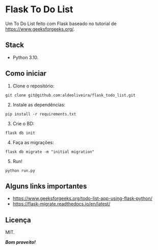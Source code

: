 # Flask To Do List

Um To Do List feito com Flask baseado no tutorial de https://www.geeksforgeeks.org/.

## Stack

 - Python 3.10.

## Como iniciar

1. Clone o repositório:

```git clone git@github.com:aldeoliveira/flask_todo_list.git```

2. Instale as dependências:

```pip install -r requirements.txt```

3. Crie o BD:

```flask db init```

4. Faça as migrações:

```flask db migrate -m "initial migration"```

5. Run!

```python run.py```

## Alguns links importantes

 - https://www.geeksforgeeks.org/todo-list-app-using-flask-python/
 - https://flask-migrate.readthedocs.io/en/latest/

## Licença

MIT.

__*Bom proveito!*__
